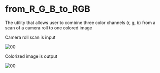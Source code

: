 # from_R_G_B_to_RGB

The utility that allows user to combine three color channels (r, g, b) from a scan of a camera roll to one colored image


Camera roll scan is input

![00](https://user-images.githubusercontent.com/111009132/211717746-c67ae505-eefc-4304-9b01-01b13a3fbfa5.png)

Colorized image is output

![00](https://user-images.githubusercontent.com/111009132/211717810-918c0628-422b-47ce-9cca-eedfb943c8e9.png)
